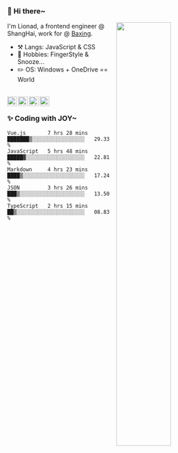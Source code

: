 ### 👋 Hi there~

[<img align="right" width="50%" src="https://github-readme-stats.vercel.app/api?username=Lionad-Morotar&show_icons=true">](https://metrics.lecoq.io/ouuan?template=classic)

I'm Lionad, a frontend engineer @ ShangHai, work for @ [Baxing](https://github.com/baixing).

- ⚒️ Langs: JavaScript & CSS
- 🎨 Hobbies: FingerStyle & Snooze...
- ✏️ OS: Windows + OneDrive == World

<br />

<a href="https://www.lionad.art">
  <img align="left" alt="lionad-art" width="22px" src="https://cdn.jsdelivr.net/npm/simple-icons@3.1.0/icons/wordpress.svg" />
</a>
<a href="#1806234223">
  <img align="left" alt="1806234223" width="22px" src="https://cdn.jsdelivr.net/npm/simple-icons@3.1.0/icons/tencentqq.svg" />
</a>
<a href="https://www.zhihu.com/people/Lionad">
  <img align="left" alt="132yse" width="22px" src="https://cdn.jsdelivr.net/npm/simple-icons@3.1.0/icons/zhihu.svg" />
</a>
<a href="https://github.com/Lionad-Morotar">
  <img align="left" alt="yisar" width="22px" src="https://cdn.jsdelivr.net/npm/simple-icons@3.1.0/icons/github.svg" />
</a>

<br />

### ✨ Coding with JOY~

<!--START_SECTION:waka-->
```text
Vue.js       7 hrs 28 mins   ███████▒░░░░░░░░░░░░░░░░░   29.33 % 
JavaScript   5 hrs 48 mins   █████▓░░░░░░░░░░░░░░░░░░░   22.81 % 
Markdown     4 hrs 23 mins   ████▒░░░░░░░░░░░░░░░░░░░░   17.24 % 
JSON         3 hrs 26 mins   ███▒░░░░░░░░░░░░░░░░░░░░░   13.50 % 
TypeScript   2 hrs 15 mins   ██▒░░░░░░░░░░░░░░░░░░░░░░   08.83 % 
```
<!--END_SECTION:waka-->
